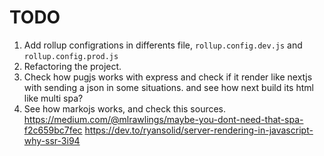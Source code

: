 # TODO

1. Add rollup configrations in differents file, `rollup.config.dev.js` and `rollup.config.prod.js` 
2. Refactoring the project.
3. Check how pugjs works with express and check if it render like nextjs with sending a json in some situations.
    and see how next build its html like multi spa?
4. See how markojs works, and check this sources.
    https://medium.com/@mlrawlings/maybe-you-dont-need-that-spa-f2c659bc7fec
    https://dev.to/ryansolid/server-rendering-in-javascript-why-ssr-3i94
